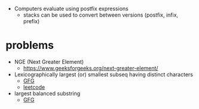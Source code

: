 - Computers evaluate using postfix expressions
  - stacks can be used to convert between versions (postfix, infix, prefix)

# problems
- NGE (Next Greater Element)
	- https://www.geeksforgeeks.org/next-greater-element/
- Lexicographically largest (or) smallest subseq having distinct characters
  - [GFG](https://www.geeksforgeeks.org/lexicographically-largest-subsequence-containing-all-distinct-characters-only-once/)
  - [leetcode](https://leetcode.com/problems/smallest-subsequence-of-distinct-characters/description/)
- largest balanced substring
  - [GFG](https://www.geeksforgeeks.org/problems/valid-substring0624/1?itm_source=geeksforgeeks&itm_medium=article&itm_campaign=practice_card)